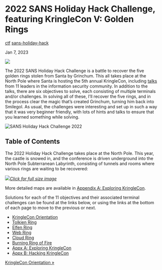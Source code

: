 # 2022 SANS Holiday Hack Challenge, featuring KringleCon V: Golden Rings

[ctf](/tags#ctf ) [sans-holiday-hack](/tags#sans-holiday-hack )  
  
Jan 7, 2023

![](https://0xdfimages.gitlab.io/img/hh22-cover.png)

The 2022 SANS Holiday Hack Challenge is a battle to recover the five golden
rings stolen from Santa by Grinchum. This all takes place at the North Pole
where Santa is hosting the 5th annual KringleCon, including
[talks](https://www.sans.org/mlp/holiday-hack-challenge#kringlecon) from 11
leaders in the information security community. In addition to the talks, there
are six objectives to solve, each consisting of multiple terminals and/or
challenges. In solving all of these, I’ll recover the five rings, and in the
process clear the magic that’s created Grinchum, turning him back into
Smilegol. As usual, the challenges were interesting and set up in such a way
that it was very beginner friendly, with lots of hints and talks to ensure
that you learned something while solving.

![SANS Holiday Hack Challenge
2022](https://0xdfimages.gitlab.io/img/holidayhack2022.jpg)

## Table of Contents

The 2022 Holiday Hack Challenge takes place at the North Pole. This year, the
castle is snowed in, and the conference is driven underground into the North
Pole Subterranean Labyrinth, consisting of tunnels and rooms where various
rings are waiting to be recovered:

[![](https://0xdfimages.gitlab.io/img/hh22-map-general.png)_Click for full
size image_](https://0xdfimages.gitlab.io/img/hh22-map-general.png)

More detailed maps are available in [Appendix A: Exploring
KringleCon](/holidayhack2022/exploring).

Solutions for each of the 11 objectives and their associated terminal
challenges can be found at the links below, or using the links at the bottom
of each page to move to the previous or next.

  * [KringleCon Orientation](/holidayhack2022/orientation)
  * [Tolkien Ring](/holidayhack2022/tolkien)
  * [Elfen Ring](/holidayhack2022/elfen)
  * [Web Ring](/holidayhack2022/web)
  * [Cloud Ring](/holidayhack2022/cloud)
  * [Burning Ring of Fire](/holidayhack2022/fire)
  * [Appx A: Exploring KringleCon](/holidayhack2022/exploring)
  * [Appx B: Hacking KringleCon](/holidayhack2022/hacking)

[KringleCon Orientation »](/holidayhack2022/orientation)

[](/holidayhack2022/)


